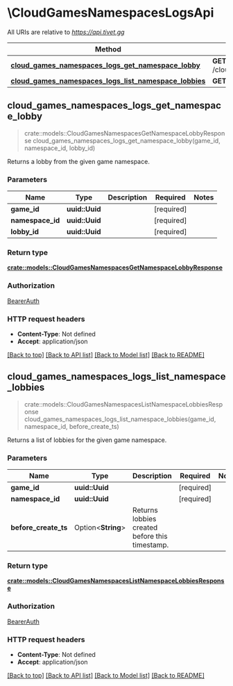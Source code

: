 # \CloudGamesNamespacesLogsApi

All URIs are relative to *https://api.tivet.gg*

Method | HTTP request | Description
------------- | ------------- | -------------
[**cloud_games_namespaces_logs_get_namespace_lobby**](CloudGamesNamespacesLogsApi.md#cloud_games_namespaces_logs_get_namespace_lobby) | **GET** /cloud/games/{game_id}/namespaces/{namespace_id}/logs/lobbies/{lobby_id} | 
[**cloud_games_namespaces_logs_list_namespace_lobbies**](CloudGamesNamespacesLogsApi.md#cloud_games_namespaces_logs_list_namespace_lobbies) | **GET** /cloud/games/{game_id}/namespaces/{namespace_id}/logs/lobbies | 



## cloud_games_namespaces_logs_get_namespace_lobby

> crate::models::CloudGamesNamespacesGetNamespaceLobbyResponse cloud_games_namespaces_logs_get_namespace_lobby(game_id, namespace_id, lobby_id)


Returns a lobby from the given game namespace.

### Parameters


Name | Type | Description  | Required | Notes
------------- | ------------- | ------------- | ------------- | -------------
**game_id** | **uuid::Uuid** |  | [required] |
**namespace_id** | **uuid::Uuid** |  | [required] |
**lobby_id** | **uuid::Uuid** |  | [required] |

### Return type

[**crate::models::CloudGamesNamespacesGetNamespaceLobbyResponse**](CloudGamesNamespacesGetNamespaceLobbyResponse.md)

### Authorization

[BearerAuth](../README.md#BearerAuth)

### HTTP request headers

- **Content-Type**: Not defined
- **Accept**: application/json

[[Back to top]](#) [[Back to API list]](../README.md#documentation-for-api-endpoints) [[Back to Model list]](../README.md#documentation-for-models) [[Back to README]](../README.md)


## cloud_games_namespaces_logs_list_namespace_lobbies

> crate::models::CloudGamesNamespacesListNamespaceLobbiesResponse cloud_games_namespaces_logs_list_namespace_lobbies(game_id, namespace_id, before_create_ts)


Returns a list of lobbies for the given game namespace.

### Parameters


Name | Type | Description  | Required | Notes
------------- | ------------- | ------------- | ------------- | -------------
**game_id** | **uuid::Uuid** |  | [required] |
**namespace_id** | **uuid::Uuid** |  | [required] |
**before_create_ts** | Option<**String**> | Returns lobbies created before this timestamp. |  |

### Return type

[**crate::models::CloudGamesNamespacesListNamespaceLobbiesResponse**](CloudGamesNamespacesListNamespaceLobbiesResponse.md)

### Authorization

[BearerAuth](../README.md#BearerAuth)

### HTTP request headers

- **Content-Type**: Not defined
- **Accept**: application/json

[[Back to top]](#) [[Back to API list]](../README.md#documentation-for-api-endpoints) [[Back to Model list]](../README.md#documentation-for-models) [[Back to README]](../README.md)

